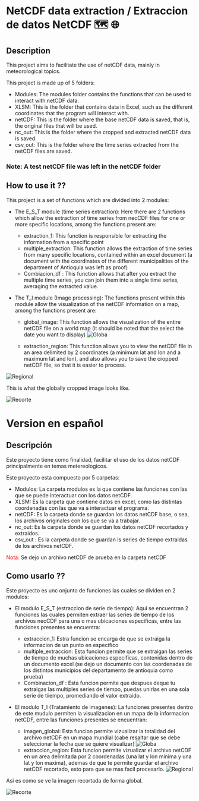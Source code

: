 # NetCDF data extraction / Extraccion de datos NetCDF :world_map: :globe_with_meridians: 


## Description

This project aims to facilitate the use of netCDF data, mainly in meteorological topics.

This project is made up of 5 folders:

* Modules: The modules folder contains the functions that can be used to interact with netCDF data.
* XLSM: This is the folder that contains data in Excel, such as the different coordinates that the program will interact with.
* netCDF: This is the folder where the base netCDF data is saved, that is, the original files that will be used.
* nc_out: This is the folder where the cropped and extracted netCDF data is saved.
* csv_out: This is the folder where the time series extracted from the netCDF files are saved.

### Note: A test netCDF file was left in the netCDF folder

## How to use it ??

This project is a set of functions which are divided into 2 modules:

* The E_S_T module (time series extraction): Here there are 2 functions which allow the extraction of time series from necCDF files for one or more specific locations, among the functions present are:
  - extraction_1: This function is responsible for extracting the information from a specific point
  - multiple_extraction: This function allows the extraction of time series from many specific locations, contained within an excel document (a document with the coordinates of the different municipalities of the department of Antioquia was left as proof)
  - Combiacion_df : This function allows that after you extract the multiple time series, you can join them into a single time series, averaging the extracted value.
  

* The T_I module (Image processing): The functions present within this module allow the visualization of the netCDF information on a map, among the functions present are:
  - global_image: This function allows the visualization of the entire netCDF file on a world map (it should be noted that the select the date you want to display)
![Globa](https://github.com/NixonGarciaRamirez/Extraccion-de-datos-NetCDF/blob/main/IMAGENES/representacion%20vista%20global.png) 

  - extraction_region: This function allows you to view the netCDF file in an area delimited by 2 coordinates (a minimum lat and lon and a maximum lat and lon), and also allows you to save the cropped netCDF file, so that it is easier to process.

![Regional](https://github.com/NixonGarciaRamirez/Extraccion-de-datos-NetCDF/blob/main/IMAGENES/Extraccion.png) 

This is what the globally cropped image looks like.

![Recorte](https://github.com/NixonGarciaRamirez/Extraccion-de-datos-NetCDF/blob/main/IMAGENES/Extraccion%20vista%20global.png) 
# Version en español

## Descripción
Este proyecto tiene como finalidad, facilitar el uso de los datos netCDF principalmente en temas metereologicos.

Este proyecto esta compuesto por 5 carpetas:

* Modulos: La carpeta modulos es la que contiene las funciones con las que se puede interactuar con los datos netCDF.
* XLSM: Es la carpeta que contiene datos en excel, como las distintas coordenadas con las que va a interactuar el programa.
* netCDF: Es la carpeta donde se guardan los datos netCDF base, o sea, los archivos originales con los que se va a trabajar.
* nc_out: Es la carpeta donde se guardan los datos netCDF recortados y extraidos.
* csv_out : Es la carpeta donde se guardan ls series de tiempo extraidas de los archivos netCDF.


<span  style="color:red;"> Nota: </span >  Se dejo un archivo netCDF de prueba en la carpeta netCDF


## Como usarlo ??

Este proyecto es unc onjunto de funciones las cuales se dividen en 2 modulos:

* El modulo E_S_T (estraccion de serie de tiempo): Aqui se encuentran 2 funciones las cuales permiten extraer las series de tiempo de los archivos necCDF para una o mas ubicaciones especificas, entre las funciones presentes se encuentra:
  - extraccion_1: Estra funcion se encarga de que se extraiga la informacion de un punto en especifico
  - multiple_extraccion: Esta funcion permite que se extraigan las series de tiempo de muchas ubicaciones especificas, contenidas dentro de un documento excel (se dejo un documento con las coordenadas de los distintos municipios del departamento de antioquia como prueba)
  - Combinacion_df : Esta funcion permite que despues deque tu extraigas las multiples series de tiempo, puedas unirlas en una sola serie de tiiempo, promediando el valor extraido.

* El modulo T_I (Tratamiento de imagenes): La funciones presentes dentro de este mudulo permiten la visualizacion en un mapa de la informacion netCDF, entre las funciones presentes se encuentran:
  - imagen_global: Esta funcion  permite vizualizar la totalidad del archivo netCDF en un mapa mundial (cabe resaltar que se debe seleccionar la fecha que se quiere visualizar)
![Globa](https://github.com/NixonGarciaRamirez/Extraccion-de-datos-NetCDF/blob/main/IMAGENES/representacion%20vista%20global.png) 
  - extraccion_region: Esta funcion permite vizualizar el archivo netCDF en un area delimitada por 2 coordenadas (una lat y lon minima y una lat y lon maxima), ademas de que te permite guardar el archivo netCDF recortado, esto para que se mas facil procesarlo.
![Regional](https://github.com/NixonGarciaRamirez/Extraccion-de-datos-NetCDF/blob/main/IMAGENES/Extraccion.png)

Asi es como se ve la imagen recortada de forma global.

![Recorte](https://github.com/NixonGarciaRamirez/Extraccion-de-datos-NetCDF/blob/main/IMAGENES/Extraccion%20vista%20global.png) 
